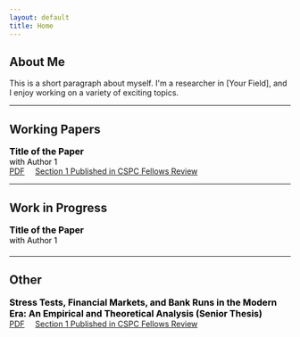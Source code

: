 ```yaml
---
layout: default
title: Home
---
```


## About Me
This is a short paragraph about myself. I'm a researcher in [Your Field], and I enjoy working on a variety of exciting topics.
* * *

## Working Papers

<div style="font-size: 16px; font-weight: bold; color: black;">Title of the Paper</div>
<div style="font-size: 14px; font-weight: normal; color: black;">with Author 1</div>
<span style="margin-right: 15px;"><a href="senior-thesis.pdf">PDF</a></span>
<span style="margin-bottom: 20px;"><a href="https://static1.squarespace.com/static/5cb0a1b1d86cc932778ab82b/t/66ba5e32e568f57ae9af55bb/1723489847281/2023-2024+Fellows+Review+FINAL.pdf">Section 1 Published in CSPC Fellows Review</a></span>

* * * 

## Work in Progress

<div style="font-size: 16px; font-weight: bold; color: black;">Title of the Paper</div>
<div style="font-size: 14px; font-weight: normal; color: black; margin-bottom: 20px;">with Author 1</div>

* * * 

## Other

<div style="font-size: 16px; font-weight: bold; color: black;">Stress Tests, Financial Markets, and Bank Runs in the Modern Era: An Empirical and Theoretical Analysis (Senior Thesis)</div>
<span style="margin-right: 15px;"><a href="senior-thesis.pdf">PDF</a></span>
<span><a href="https://static1.squarespace.com/static/5cb0a1b1d86cc932778ab82b/t/66ba5e32e568f57ae9af55bb/1723489847281/2023-2024+Fellows+Review+FINAL.pdf">Section 1 Published in CSPC Fellows Review</a></span>




